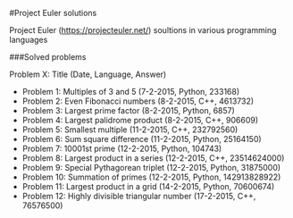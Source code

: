 #Project Euler solutions

Project Euler (https://projecteuler.net/) soultions in various programming languages

###Solved problems

Problem X: Title (Date, Language, Answer)

* Problem 1: Multiples of 3 and 5 (7-2-2015, Python, 233168)
* Problem 2: Even Fibonacci numbers (8-2-2015, C++, 4613732)
* Problem 3: Largest prime factor (8-2-2015, Python, 6857)
* Problem 4: Largest palidrome product (8-2-2015, C++, 906609)
* Problem 5: Smallest multiple (11-2-2015, C++, 232792560)
* Problem 6: Sum square difference (11-2-2015, Python, 25164150)
* Problem 7: 10001st prime (12-2-2015, Python, 104743)
* Problem 8: Largest product in a series (12-2-2015, C++, 23514624000)
* Problem 9: Special Pythagorean triplet (12-2-2015, Python, 31875000)
* Problem 10: Summation of primes (12-2-2015, Python, 142913828922)
* Problem 11: Largest product in a grid (14-2-2015, Python, 70600674)
* Problem 12: Highly divisible triangular number (17-2-2015, C++, 76576500)
